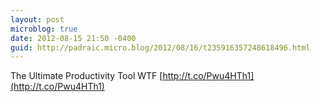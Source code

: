 ```yaml
---
layout: post
microblog: true
date: 2012-08-15 21:50 -0400
guid: http://padraic.micro.blog/2012/08/16/t235916357248618496.html
---
```

The Ultimate Productivity Tool WTF [http://t.co/Pwu4HTh1](http://t.co/Pwu4HTh1)
